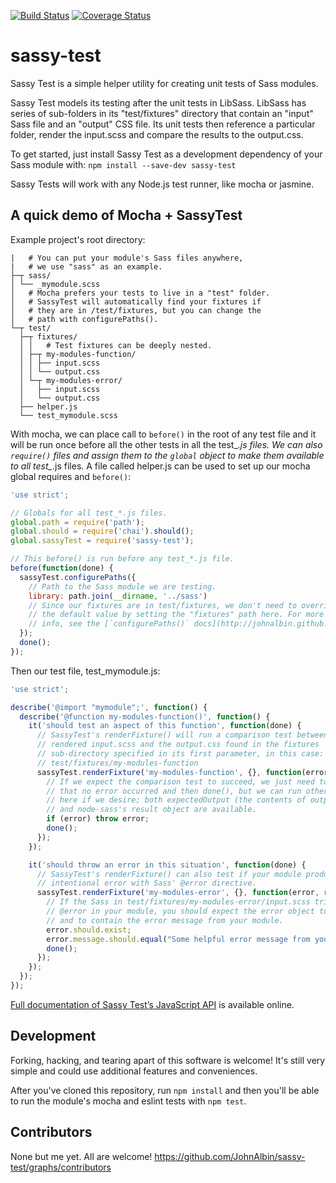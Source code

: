 [![Build Status](https://secure.travis-ci.org/JohnAlbin/sassy-test.png?branch=master)](http://travis-ci.org/JohnAlbin/sassy-test) [![Coverage Status](https://coveralls.io/repos/JohnAlbin/sassy-test/badge.svg?branch=master&service=github)](https://coveralls.io/github/JohnAlbin/sassy-test?branch=master)


# sassy-test

Sassy Test is a simple helper utility for creating unit tests of Sass modules.

Sassy Test models its testing after the unit tests in LibSass. LibSass has series of sub-folders in its "test/fixtures" directory that contain an "input" Sass file and an "output" CSS file. Its unit tests then reference a particular folder, render the input.scss and compare the results to the output.css.

To get started, just install Sassy Test as a development dependency of your Sass module with: `npm install --save-dev sassy-test`

Sassy Tests will work with any Node.js test runner, like mocha or jasmine.

## A quick demo of Mocha + SassyTest

Example project's root directory:
```
|   # You can put your module's Sass files anywhere,
|   # we use "sass" as an example.
├─┬ sass/
│ └── _mymodule.scss
│   # Mocha prefers your tests to live in a "test" folder.
│   # SassyTest will automatically find your fixtures if
│   # they are in /test/fixtures, but you can change the
│   # path with configurePaths().
└─┬ test/
  ├─┬ fixtures/
  │ │   # Test fixtures can be deeply nested.
  │ ├─┬ my-modules-function/
  │ │ ├── input.scss
  │ │ └── output.css
  │ └─┬ my-modules-error/
  │   ├── input.scss
  │   └── output.css
  ├── helper.js
  └── test_mymodule.scss
```

With mocha, we can place call to `before()` in the root of any test file and it will be run once before all the other tests in all the test_*.js files. We can also `require()` files and assign them to the `global` object to make them available to all test_*.js files. A file called helper.js can be used to set up our mocha global requires and `before()`:

```JavaScript
'use strict';

// Globals for all test_*.js files.
global.path = require('path');
global.should = require('chai').should();
global.sassyTest = require('sassy-test');

// This before() is run before any test_*.js file.
before(function(done) {
  sassyTest.configurePaths({
    // Path to the Sass module we are testing.
    library: path.join(__dirname, '../sass')
    // Since our fixtures are in test/fixtures, we don't need to override
    // the default value by setting the "fixtures" path here. For more
    // info, see the [`configurePaths()` docs](http://johnalbin.github.io/sassy-test/module-sassy-test.html#.configurePaths).
  });
  done();
});
```

Then our test file, test_mymodule.js:

```JavaScript
'use strict';

describe('@import "mymodule";', function() {
  describe('@function my-modules-function()', function() {
    it('should test an aspect of this function', function(done) {
      // SassyTest's renderFixture() will run a comparison test between the
      // rendered input.scss and the output.css found in the fixtures
      // sub-directory specified in its first parameter, in this case:
      // test/fixtures/my-modules-function
      sassyTest.renderFixture('my-modules-function', {}, function(error, result, expectedOutput) {
        // If we expect the comparison test to succeed, we just need to test
        // that no error occurred and then done(), but we can run other tests
        // here if we desire; both expectedOutput (the contents of output.css)
        // and node-sass's result object are available.
        if (error) throw error;
        done();
      });
    });

    it('should throw an error in this situation', function(done) {
      // SassyTest's renderFixture() can also test if your module produces an
      // intentional error with Sass' @error directive.
      sassyTest.renderFixture('my-modules-error', {}, function(error, result, expectedOutput) {
        // If the Sass in test/fixtures/my-modules-error/input.scss triggers an
        // @error in your module, you should expect the error object to exist
        // and to contain the error message from your module.
        error.should.exist;
        error.message.should.equal("Some helpful error message from your module.");
        done();
      });
    });
  });
});
```

[Full documentation of Sassy Test’s JavaScript API](http://johnalbin.github.io/sassy-test) is available online.

## Development

Forking, hacking, and tearing apart of this software is welcome! It's still very simple and could use additional features and conveniences.

After you've cloned this repository, run `npm install` and then you'll be able to run the module's mocha and eslint tests with `npm test`.

## Contributors

None but me yet. All are welcome! https://github.com/JohnAlbin/sassy-test/graphs/contributors
